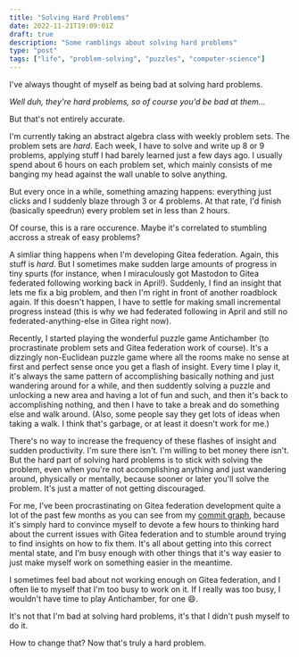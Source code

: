 ```yaml
---
title: "Solving Hard Problems"
date: 2022-11-21T19:09:01Z
draft: true
description: "Some ramblings about solving hard problems"
type: "post"
tags: ["life", "problem-solving", "puzzles", "computer-science"]
---
```



I've always thought of myself as being bad at solving hard problems.

*Well duh, they're hard problems, so of course you'd be bad at them...*

But that's not entirely accurate.

I'm currently taking an abstract algebra class with weekly problem sets. The problem sets are *hard*. Each week, I have to solve and write up 8 or 9 problems, applying stuff I had barely learned just a few days ago. I usually spend about 6 hours on each problem set, which mainly consists of me banging my head against the wall unable to solve anything.

But every once in a while, something amazing happens: everything just clicks and I suddenly blaze through 3 or 4 problems. At that rate, I'd finish (basically speedrun) every problem set in less than 2 hours.

Of course, this is a rare occurence. Maybe it's correlated to stumbling accross a streak of easy problems?

A simliar thing happens when I'm developing Gitea federation. Again, this stuff is *hard*. But I sometimes make sudden large amounts of progress in tiny spurts (for instance, when I miraculously got Mastodon to Gitea federated following working back in April!). Suddenly, I find an insight that lets me fix a big problem, and then I'm right in front of another roadblock again. If this doesn't happen, I have to settle for making small incremental progress instead (this is why we had federated following in April and still no federated-anything-else in Gitea right now).

Recently, I started playing the wonderful puzzle game Antichamber (to procrastinate problem sets and Gitea federation work of course). It's a dizzingly non-Euclidean puzzle game where all the rooms make no sense at first and perfect sense once you get a flash of insight. Every time I play it, it's always the same pattern of accomplishing basically nothing and just wandering around for a while, and then suddently solving a puzzle and unlocking a new area and having a lot of fun and such, and then it's back to accomplishing nothing, and then I have to take a break and do something else and walk around. (Also, some people say they get lots of ideas when taking a walk. I think that's garbage, or at least it doesn't work for me.)

There's no way to increase the frequency of these flashes of insight and sudden productivity. I'm sure there isn't. I'm willing to bet money there isn't. But the hard part of solving hard problems is to stick with solving the problem, even when you're not accomplishing anything and just wandering around, physically or mentally, because sooner or later you'll solve the problem. It's just a matter of not getting discouraged.

For me, I've been procrastinating on Gitea federation development quite a lot of the past few months as you can see from my [commit graph](https://gitea.com/xy?tab=activity), because it's simply hard to convince myself to devote a few hours to thinking hard about the current issues with Gitea federation and to stumble around trying to find insights on how to fix them. It's all about getting into this correct mental state, and I'm busy enough with other things that it's way easier to just make myself work on something easier in the meantime.

I sometimes feel bad about not working enough on Gitea federation, and I often lie to myself that I'm too busy to work on it. If I really was too busy, I wouldn't have time to play Antichamber, for one 😄.

It's not that I'm bad at solving hard problems, it's that I didn't push myself to do it.

How to change that? Now that's truly a hard problem.
